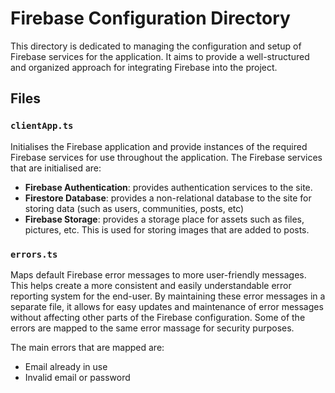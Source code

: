 # Firebase Configuration Directory
This directory is dedicated to managing the configuration and setup of Firebase services for the application. It aims to provide a well-structured and organized approach for integrating Firebase into the project. 

## Files
### `clientApp.ts`
Initialises the Firebase application and provide instances of the required Firebase services for use throughout the application. The Firebase services that are initialised are:
- **Firebase Authentication**: provides authentication services to the site.
- **Firestore Database**: provides a non-relational database to the site for storing data (such as users, communities, posts, etc)
- **Firebase Storage**: provides a storage place for assets such as files, pictures, etc. This is used for storing images that are added to posts. 

### `errors.ts`
Maps default Firebase error messages to more user-friendly messages. This helps create a more consistent and easily understandable error reporting system for the end-user. By maintaining these error messages in a separate file, it allows for easy updates and maintenance of error messages without affecting other parts of the Firebase configuration. Some of the errors are mapped to the same error massage for security purposes. 

The main errors that are mapped are:
- Email already in use
- Invalid email or password